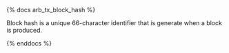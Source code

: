 {% docs arb_tx_block_hash %}

Block hash is a unique 66-character identifier that is generate when a block is produced. 

{% enddocs %}
